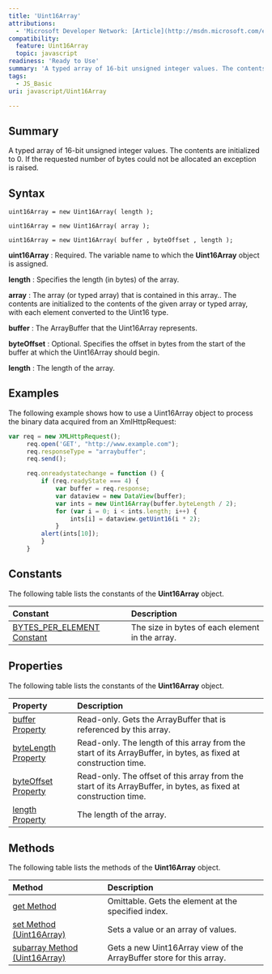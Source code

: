 ```yaml
---
title: 'Uint16Array'
attributions:
  - 'Microsoft Developer Network: [Article](http://msdn.microsoft.com/en-us/library/ie/br212484(v=vs.94).aspx)'
compatibility:
  feature: Uint16Array
  topic: javascript
readiness: 'Ready to Use'
summary: 'A typed array of 16-bit unsigned integer values. The contents are initialized to 0. If the requested number of bytes could not be allocated an exception is raised.'
tags:
  - JS_Basic
uri: javascript/Uint16Array

---
```

## Summary

A typed array of 16-bit unsigned integer values. The contents are initialized to 0. If the requested number of bytes could not be allocated an exception is raised.

## Syntax

    uint16Array = new Uint16Array( length );

    uint16Array = new Uint16Array( array );

    uint16Array = new Uint16Array( buffer , byteOffset , length );

**uint16Array**
:   Required. The variable name to which the **Uint16Array** object is assigned.

**length**
:   Specifies the length (in bytes) of the array.

**array**
:   The array (or typed array) that is contained in this array.. The contents are initialized to the contents of the given array or typed array, with each element converted to the Uint16 type.

**buffer**
:   The ArrayBuffer that the Uint16Array represents.

**byteOffset**
:   Optional. Specifies the offset in bytes from the start of the buffer at which the Uint16Array should begin.

**length**
:   The length of the array.

## Examples

The following example shows how to use a Uint16Array object to process the binary data acquired from an XmlHttpRequest:

``` js
var req = new XMLHttpRequest();
     req.open('GET', "http://www.example.com");
     req.responseType = "arraybuffer";
     req.send();

     req.onreadystatechange = function () {
         if (req.readyState === 4) {
             var buffer = req.response;
             var dataview = new DataView(buffer);
             var ints = new Uint16Array(buffer.byteLength / 2);
             for (var i = 0; i < ints.length; i++) {
                 ints[i] = dataview.getUint16(i * 2);
             }
         alert(ints[10]);
         }
     }
```

## Constants

The following table lists the constants of the **Uint16Array** object.

|Constant|Description|
|:-------|:----------|
|[BYTES\_PER\_ELEMENT Constant](/javascript/Uint16Array/BYTES_PER_ELEMENT)|The size in bytes of each element in the array.|

## Properties

The following table lists the constants of the **Uint16Array** object.

|Property|Description|
|:-------|:----------|
|[buffer Property](/javascript/Uint16Array/buffer)|Read-only. Gets the ArrayBuffer that is referenced by this array.|
|[byteLength Property](/javascript/Uint16Array/byteLength)|Read-only. The length of this array from the start of its ArrayBuffer, in bytes, as fixed at construction time.|
|[byteOffset Property](/javascript/Uint16Array/byteOffset)|Read-only. The offset of this array from the start of its ArrayBuffer, in bytes, as fixed at construction time.|
|[length Property](/javascript/Uint16Array/length)|The length of the array.|

## Methods

The following table lists the methods of the **Uint16Array** object.

|Method|Description|
|:-----|:----------|
|[get Method](/javascript/Uint16Array/get)|Omittable. Gets the element at the specified index.|
|[set Method (Uint16Array)](/javascript/Uint16Array/set)|Sets a value or an array of values.|
|[subarray Method (Uint16Array)](/javascript/Uint16Array/subarray)|Gets a new Uint16Array view of the ArrayBuffer store for this array.|


